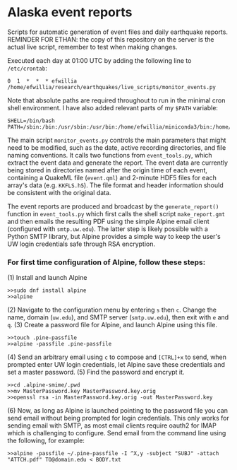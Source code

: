# Alaska event reports

Scripts for automatic generation of event files and daily earthquake reports. REMINDER FOR ETHAN: the copy of this repository on the server is the actual live script, remember to test when making changes. 

Executed each day at 01:00 UTC by adding the following line to `/etc/crontab`:
```
0  1  *  *  * efwillia  /home/efwillia/research/earthquakes/live_scripts/monitor_events.py
```

Note that absolute paths are required throughout to run in the minimal cron shell environment. I have also added relevant parts of my `$PATH` variable:
```
SHELL=/bin/bash
PATH=/sbin:/bin:/usr/sbin:/usr/bin:/home/efwillia/miniconda3/bin:/home/efwillia/miniconda3/condabin:/home/efwillia/.local/bin:/home/efwillia/bin
```

The main script `monitor_events.py` controls the main parameters that might need to be modified, such as the date, active recording directories, and file naming conventions. It calls two functions from `event_tools.py`, which extract the event data and generate the report. The event data are currently being stored in directories named after the origin time of each event, containing a QuakeML file (`event.qml`) and 2-minute HDF5 files for each array's data (e.g. `KKFLS.h5`). The file format and header information should be consistent with the original data. 

The event reports are produced and broadcast by the `generate_report()` function in `event_tools.py` which first calls the shell script `make_report.gmt` and then emails the resulting PDF using the simple Alpine email client (configured with `smtp.uw.edu`). The latter step is likely possible with a Python SMTP library, but Alpine provides a simple way to keep the user's UW login credentials safe through RSA encryption.

### For first time configuration of Alpine, follow these steps:
(1) Install and launch Alpine
```
>>sudo dnf install alpine
>>alpine
```
(2) Navigate to the configuration menu by entering `s` then `c`. Change the name, domain (`uw.edu`), and SMTP server (`smtp.uw.edu`), then exit with `e` and `q`.
(3) Create a password file for Alpine, and launch Alpine using this file.
```
>>touch .pine-passfile
>>alpine -passfile .pine-passfile
```
(4) Send an arbitrary email using `c` to compose and `[CTRL]+x` to send, when prompted enter UW login credentials, let Alpine save these credentials and set a master password. 
(5) Find the password and encrypt it.
```
>>cd .alpine-smime/.pwd
>>mv MasterPassword.key MasterPassword.key.orig
>>openssl rsa -in MasterPassword.key.orig -out MasterPassword.key
```
(6) Now, as long as Alpine is launched pointing to the password file you can send email without being prompted for login credentials. This only works for sending email with SMTP, as most email clients require oauth2 for IMAP which is challenging to configure. Send email from the command line using the following, for example:
```
>>alpine -passfile ~/.pine-passfile -I ^X,y -subject "SUBJ" -attach "ATTCH.pdf" TO@domain.edu < BODY.txt
```


